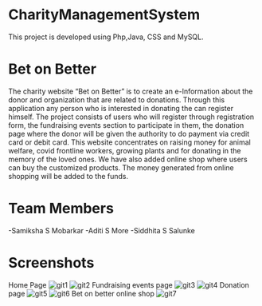 # CharityManagementSystem
This project is developed using Php,Java, CSS and MySQL.
# Bet on Better
The charity website “Bet on Better” is to create an e-Information about the donor and organization that are
related to donations. Through this application any person who is interested in donating the can register himself.
The project consists of users who will register through registration form, the fundraising events section to
participate in them, the donation page where the donor will be given the authority to do payment via credit
card or debit card. This website concentrates on raising money for animal welfare, covid frontline workers,
growing plants and for donating in the memory of the loved ones. We have also added online shop where users
can buy the customized products. The money generated from online shopping will be added to the funds.
# Team Members
  -Samiksha S Mobarkar
  -Aditi S More
  -Siddhita S Salunke
  # Screenshots
  Home Page 
![git1](https://user-images.githubusercontent.com/88769793/129022014-fae9a833-5267-43bd-9c2c-d66c18f4ed95.PNG)
![git2](https://user-images.githubusercontent.com/88769793/129022182-63870bc9-7c8a-4125-b845-8b14b409656d.PNG)
  Fundraising events page
![git3](https://user-images.githubusercontent.com/88769793/129022250-fdee1d02-a935-4b96-9605-c49f7b715a0b.PNG)
![git4](https://user-images.githubusercontent.com/88769793/129022268-3ed9536e-8bb8-45ec-9e71-a97c99103fd4.PNG)
  Donation page
![git5](https://user-images.githubusercontent.com/88769793/129022283-4dc42f56-3352-451e-9b5e-22cb49c1f8f9.PNG)
![git6](https://user-images.githubusercontent.com/88769793/129022296-f8f61418-291e-4b8c-8517-b2857a7656f2.PNG)
  Bet on better online shop
![git7](https://user-images.githubusercontent.com/88769793/129022308-2996387d-eb5a-4c29-9392-3c1c02da04b4.PNG)
